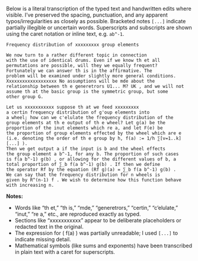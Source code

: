 Below is a literal transcription of the typed text and handwritten edits where visible. I’ve preserved the spacing, punctuation, and any apparent typos/irregularities as closely as possible. Bracketed notes `[...]` indicate partially illegible or uncertain words. Superscripts and subscripts are shown using the caret notation or inline text, e.g. `ab^-1`.  

```text
Frequency distribution of xxxxxxxxx group elements

We now turn to a rather different topic in connection
with the use of identical drums. Even if we know th et all
permutations are possible, will they we equally frequent?
Fortunately we can answer th is in the affirmative. The
problem will be examined under slightly more general conditions.
Xxxxxxxxxxxxxxxxxxx No assumptions will be mde about the
relationship between th e generetrors U1... M? UK , and we will not
assume th at the basic group is the symmetric group, but some
other group G.

Let us xxxxxxxxxxx suppose th at we feed xxxxxxxxx
a certin frequency distribution of g'oup elements into
a wheel; how can we c'elulate the frequency distribution of the
group elements at th e output of th e wheel? Let g(a) be the
proportion of the inut elements which re a, and let F(e) be
the proportion of group elements effected by the wheel which are e
(i.e. denoting the order of th e group by h, f(a) := 1/h ∑[v=1..k] [...] ).
Then we get output a if the input is b and the wheel effects
the group element a b^-1, for any b. The proportion of such cases
is f(a b^-1) g(b) , or allowing for the different values of b, a
total proportion of ∑_b f(a b^-1) g(b) . If then we define
the operator Rf by the equation (Rf g)(a) = ∑_b f(a b^-1) g(b) .
We can say that the frequency distribution for n wheels is
given by R^(n-1) f . We wish to determine how this function behave
with increasing n.
```

**Notes:**

- Words like “th et,” “th is,” “mde,” “generetrors,” “certin,” “c’elulate,” “inut,” “re a,” etc., are reproduced exactly as typed.  
- Sections like “xxxxxxxxxxx” appear to be deliberate placeholders or redacted text in the original.  
- The expression for \( f(a) \) was partially unreadable; I used `[...]` to indicate missing detail.  
- Mathematical symbols (like sums and exponents) have been transcribed in plain text with a caret for superscripts.